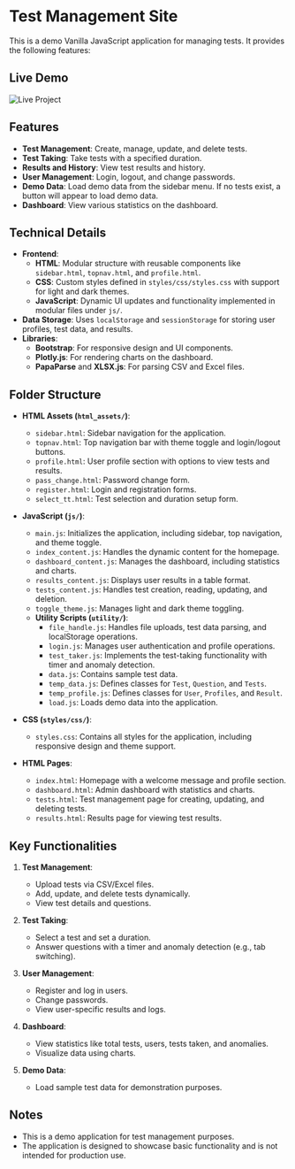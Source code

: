 # Test Management Site

This is a demo Vanilla JavaScript application for managing tests. It provides the following features:

## Live Demo
![Live Project](https://mrxsierra.github.io/test-site/)

## Features
- **Test Management**: Create, manage, update, and delete tests.
- **Test Taking**: Take tests with a specified duration.
- **Results and History**: View test results and history.
- **User Management**: Login, logout, and change passwords.
- **Demo Data**: Load demo data from the sidebar menu. If no tests exist, a button will appear to load demo data.
- **Dashboard**: View various statistics on the dashboard.

## Technical Details
- **Frontend**:
  - **HTML**: Modular structure with reusable components like `sidebar.html`, `topnav.html`, and `profile.html`.
  - **CSS**: Custom styles defined in `styles/css/styles.css` with support for light and dark themes.
  - **JavaScript**: Dynamic UI updates and functionality implemented in modular files under `js/`.
- **Data Storage**: Uses `localStorage` and `sessionStorage` for storing user profiles, test data, and results.
- **Libraries**:
  - **Bootstrap**: For responsive design and UI components.
  - **Plotly.js**: For rendering charts on the dashboard.
  - **PapaParse** and **XLSX.js**: For parsing CSV and Excel files.

## Folder Structure
- **HTML Assets (`html_assets/`)**:
  - `sidebar.html`: Sidebar navigation for the application.
  - `topnav.html`: Top navigation bar with theme toggle and login/logout buttons.
  - `profile.html`: User profile section with options to view tests and results.
  - `pass_change.html`: Password change form.
  - `register.html`: Login and registration forms.
  - `select_tt.html`: Test selection and duration setup form.

- **JavaScript (`js/`)**:
  - `main.js`: Initializes the application, including sidebar, top navigation, and theme toggle.
  - `index_content.js`: Handles the dynamic content for the homepage.
  - `dashboard_content.js`: Manages the dashboard, including statistics and charts.
  - `results_content.js`: Displays user results in a table format.
  - `tests_content.js`: Handles test creation, reading, updating, and deletion.
  - `toggle_theme.js`: Manages light and dark theme toggling.
  - **Utility Scripts (`utility/`)**:
    - `file_handle.js`: Handles file uploads, test data parsing, and localStorage operations.
    - `login.js`: Manages user authentication and profile operations.
    - `test_taker.js`: Implements the test-taking functionality with timer and anomaly detection.
    - `data.js`: Contains sample test data.
    - `temp_data.js`: Defines classes for `Test`, `Question`, and `Tests`.
    - `temp_profile.js`: Defines classes for `User`, `Profiles`, and `Result`.
    - `load.js`: Loads demo data into the application.

- **CSS (`styles/css/`)**:
  - `styles.css`: Contains all styles for the application, including responsive design and theme support.

- **HTML Pages**:
  - `index.html`: Homepage with a welcome message and profile section.
  - `dashboard.html`: Admin dashboard with statistics and charts.
  - `tests.html`: Test management page for creating, updating, and deleting tests.
  - `results.html`: Results page for viewing test results.

## Key Functionalities
1. **Test Management**:
   - Upload tests via CSV/Excel files.
   - Add, update, and delete tests dynamically.
   - View test details and questions.

2. **Test Taking**:
   - Select a test and set a duration.
   - Answer questions with a timer and anomaly detection (e.g., tab switching).

3. **User Management**:
   - Register and log in users.
   - Change passwords.
   - View user-specific results and logs.

4. **Dashboard**:
   - View statistics like total tests, users, tests taken, and anomalies.
   - Visualize data using charts.

5. **Demo Data**:
   - Load sample test data for demonstration purposes.

## Notes
- This is a demo application for test management purposes.
- The application is designed to showcase basic functionality and is not intended for production use.
